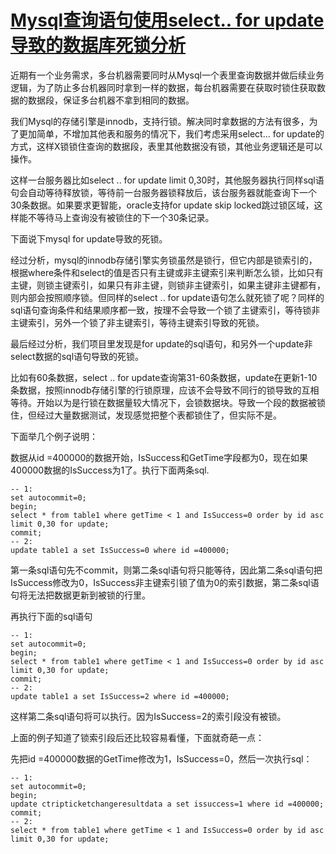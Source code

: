 # [Mysql查询语句使用select.. for update导致的数据库死锁分析](https://www.cnblogs.com/Lawson/p/5008741.html)

近期有一个业务需求，多台机器需要同时从Mysql一个表里查询数据并做后续业务逻辑，为了防止多台机器同时拿到一样的数据，每台机器需要在获取时锁住获取数据的数据段，保证多台机器不拿到相同的数据。

我们Mysql的存储引擎是innodb，支持行锁。解决同时拿数据的方法有很多，为了更加简单，不增加其他表和服务的情况下，我们考虑采用select... for update的方式，这样X锁锁住查询的数据段，表里其他数据没有锁，其他业务逻辑还是可以操作。

这样一台服务器比如select .. for update limit 0,30时，其他服务器执行同样sql语句会自动等待释放锁，等待前一台服务器锁释放后，该台服务器就能查询下一个30条数据。如果要求更智能，oracle支持for update skip locked跳过锁区域，这样能不等待马上查询没有被锁住的下一个30条记录。

下面说下mysql for update导致的死锁。

经过分析，mysql的innodb存储引擎实务锁虽然是锁行，但它内部是锁索引的，根据where条件和select的值是否只有主键或非主键索引来判断怎么锁，比如只有主键，则锁主键索引，如果只有非主键，则锁非主键索引，如果主键非主键都有，则内部会按照顺序锁。但同样的select .. for update语句怎么就死锁了呢？同样的sql语句查询条件和结果顺序都一致，按理不会导致一个锁了主键索引，等待锁非主键索引，另外一个锁了非主键索引，等待主键索引导致的死锁。

最后经过分析，我们项目里发现是for update的sql语句，和另外一个update非select数据的sql语句导致的死锁。

比如有60条数据，select .. for update查询第31-60条数据，update在更新1-10条数据，按照innodb存储引擎的行锁原理，应该不会导致不同行的锁导致的互相等待。开始以为是行锁在数据量较大情况下，会锁数据块。导致一个段的数据被锁住，但经过大量数据测试，发现感觉把整个表都锁住了，但实际不是。

下面举几个例子说明：

数据从id =400000的数据开始，IsSuccess和GetTime字段都为0，现在如果400000数据的IsSuccess为1了。执行下面两条sql.

```
-- 1:
set autocommit=0;
begin;
select * from table1 where getTime < 1 and IsSuccess=0 order by id asc limit 0,30 for update;
commit;
-- 2:
update table1 a set IsSuccess=0 where id =400000;
```

第一条sql语句先不commit，则第二条sql语句将只能等待，因此第二条sql语句把IsSuccess修改为0，IsSuccess非主键索引锁了值为0的索引数据，第二条sql语句将无法把数据更新到被锁的行里。

再执行下面的sql语句

```
-- 1:
set autocommit=0;
begin;
select * from table1 where getTime < 1 and IsSuccess=0 order by id asc limit 0,30 for update;
commit;
-- 2:
update table1 a set IsSuccess=2 where id =400000;
```

这样第二条sql语句将可以执行。因为IsSuccess=2的索引段没有被锁。

上面的例子知道了锁索引段后还比较容易看懂，下面就奇葩一点：

先把id =400000数据的GetTime修改为1，IsSuccess=0，然后一次执行sql：

```
-- 1:
set autocommit=0;
begin;
update ctripticketchangeresultdata a set issuccess=1 where id =400000;
commit;
-- 2:
select * from table1 where getTime < 1 and IsSuccess=0 order by id asc limit 0,30 for update;
```



